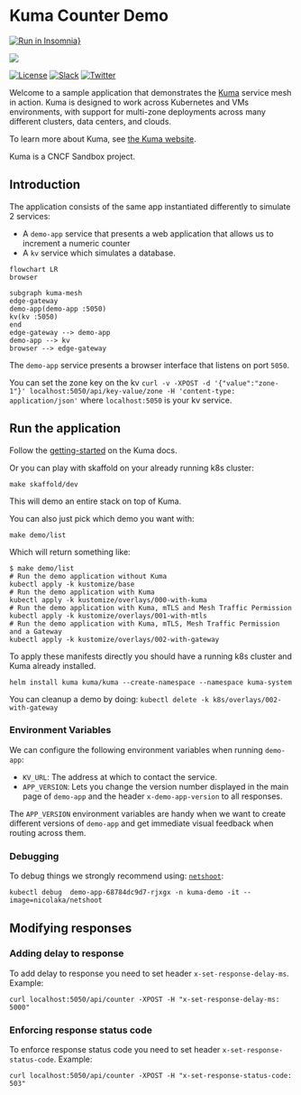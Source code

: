 # Kuma Counter Demo

[![Run in Insomnia}](https://insomnia.rest/images/run.svg)](https://insomnia.rest/run/?label=kuma-counter-demo&uri=https%3A%2F%2Fgithub.com%2Fkumahq%2Fkuma-counter-demo%2Fblob%2Fmain%2Fopenapi.yaml)

[![][kuma-logo]][kuma-url]

[![License](https://img.shields.io/badge/License-Apache%202.0-blue.svg)](https://github.com/kumahq/kuma/blob/master/LICENSE)
[![Slack](https://img.shields.io/badge/Slack-4A154B?logo=slack)](https://join.slack.com/t/kuma-mesh/shared_invite/zt-1rcll3y6t-DkV_CAItZUoy0IvCwQ~jlQ)
[![Twitter](https://img.shields.io/twitter/follow/KumaMesh.svg?style=social&label=Follow)](https://twitter.com/intent/follow?screen_name=KumaMesh)

Welcome to a sample application that demonstrates the [Kuma](https://github.com/kumahq/kuma) service mesh in action. Kuma is designed to work across Kubernetes and VMs environments, with support for multi-zone deployments across many different clusters, data centers, and clouds.

To learn more about Kuma, see [the Kuma website](https://kuma.io).

Kuma is a CNCF Sandbox project.

## Introduction

The application consists of the same app instantiated differently to simulate 2 services:

- A `demo-app` service that presents a web application that allows us to increment a numeric counter
- A `kv` service which simulates a database.


```mermaid
flowchart LR
browser

subgraph kuma-mesh
edge-gateway
demo-app(demo-app :5050)
kv(kv :5050)
end
edge-gateway --> demo-app
demo-app --> kv
browser --> edge-gateway
```

The `demo-app` service presents a browser interface that listens on port `5050`.

You can set the zone key on the kv `curl -v -XPOST -d '{"value":"zone-1"}' localhost:5050/api/key-value/zone -H 'content-type: application/json'` where `localhost:5050` is your kv service.

## Run the application

Follow the [getting-started](https://kuma.io/docs/latest/quickstart/kubernetes-demo/) on the Kuma docs.

Or you can play with skaffold on your already running k8s cluster:

```shell
make skaffold/dev
```
This will demo an entire stack on top of Kuma.

You can also just pick which demo you want with:

```shell
make demo/list
```

Which will return something like:

```shell
$ make demo/list
# Run the demo application without Kuma
kubectl apply -k kustomize/base
# Run the demo application with Kuma
kubectl apply -k kustomize/overlays/000-with-kuma
# Run the demo application with Kuma, mTLS and Mesh Traffic Permission
kubectl apply -k kustomize/overlays/001-with-mtls
# Run the demo application with Kuma, mTLS, Mesh Traffic Permission and a Gateway
kubectl apply -k kustomize/overlays/002-with-gateway
```

To apply these manifests directly you should have a running k8s cluster and Kuma already installed.

```shell
helm install kuma kuma/kuma --create-namespace --namespace kuma-system
```

You can cleanup a demo by doing: `kubectl delete -k k8s/overlays/002-with-gateway`

### Environment Variables

We can configure the following environment variables when running `demo-app`:

* `KV_URL`: The address at which to contact the service. 
* `APP_VERSION`: Lets you change the version number displayed in the main page of `demo-app` and the header `x-demo-app-version` to all responses.

The `APP_VERSION` environment variables are handy when we want to create different versions of `demo-app` and get immediate visual feedback when routing across them.

### Debugging

To debug things we strongly recommend using: [`netshoot`](https://github.com/nicolaka/netshoot):

```shell
kubectl debug  demo-app-68784dc9d7-rjxgx -n kuma-demo -it --image=nicolaka/netshoot
```

## Modifying responses

### Adding delay to response

To add delay to response you need to set header `x-set-response-delay-ms`. Example:

```shell
curl localhost:5050/api/counter -XPOST -H "x-set-response-delay-ms: 5000"
```

### Enforcing response status code

To enforce response status code you need to set header `x-set-response-status-code`. Example:

```shell
curl localhost:5050/api/counter -XPOST -H "x-set-response-status-code: 503"
```

[kuma-url]: https://kuma.io/
[kuma-logo]: https://kuma-public-assets.s3.amazonaws.com/kuma-logo-v2.png
